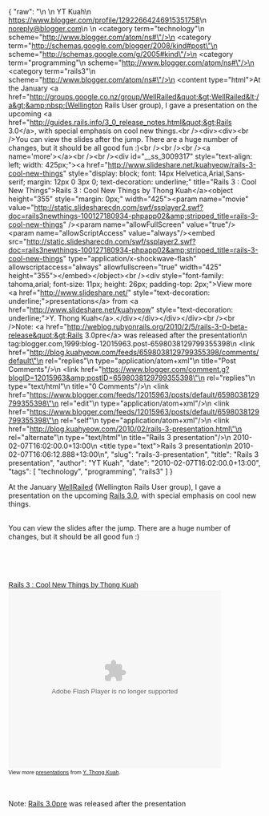 {
  "raw": "<entry>\n  <author>\n    <name>YT Kuah</name>\n    <uri>https://www.blogger.com/profile/12922664246915351758</uri>\n    <email>noreply@blogger.com</email>\n  </author>\n  <category term=\"technology\"\n    scheme=\"http://www.blogger.com/atom/ns#\"/>\n  <category term=\"http://schemas.google.com/blogger/2008/kind#post\"\n    scheme=\"http://schemas.google.com/g/2005#kind\"/>\n  <category term=\"programming\"\n    scheme=\"http://www.blogger.com/atom/ns#\"/>\n  <category term=\"rails3\"\n    scheme=\"http://www.blogger.com/atom/ns#\"/>\n  <content type=\"html\">At the January &lt;a href=&quot;http://groups.google.co.nz/group/WellRailed&quot;&gt;WellRailed&lt;/a&gt;&amp;nbsp;(Wellington Rails User group), I gave a presentation on the upcoming &lt;a href=&quot;http://guides.rails.info/3_0_release_notes.html&quot;&gt;Rails 3.0&lt;/a&gt;, with special emphasis on cool new things.&lt;br /&gt;&lt;div&gt;&lt;div&gt;&lt;br /&gt;You can view the slides after the jump. There are a huge number of changes, but it should be all good fun :)&lt;br /&gt;&lt;br /&gt;&lt;br /&gt;&lt;a name='more'&gt;&lt;/a&gt;&lt;br /&gt;&lt;br /&gt;&lt;div id=&quot;__ss_3009317&quot; style=&quot;text-align: left; width: 425px;&quot;&gt;&lt;a href=&quot;http://www.slideshare.net/kuahyeow/rails-3-cool-new-things&quot; style=&quot;display: block; font: 14px Helvetica,Arial,Sans-serif; margin: 12px 0 3px 0; text-decoration: underline;&quot; title=&quot;Rails 3 : Cool New Things&quot;&gt;Rails 3 : Cool New Things by Thong Kuah&lt;/a&gt;&lt;object height=&quot;355&quot; style=&quot;margin: 0px;&quot; width=&quot;425&quot;&gt;&lt;param name=&quot;movie&quot; value=&quot;http://static.slidesharecdn.com/swf/ssplayer2.swf?doc=rails3newthings-100127180934-phpapp02&amp;stripped_title=rails-3-cool-new-things&quot; /&gt;&lt;param name=&quot;allowFullScreen&quot; value=&quot;true&quot;/&gt;&lt;param name=&quot;allowScriptAccess&quot; value=&quot;always&quot;/&gt;&lt;embed src=&quot;http://static.slidesharecdn.com/swf/ssplayer2.swf?doc=rails3newthings-100127180934-phpapp02&amp;stripped_title=rails-3-cool-new-things&quot; type=&quot;application/x-shockwave-flash&quot; allowscriptaccess=&quot;always&quot; allowfullscreen=&quot;true&quot; width=&quot;425&quot; height=&quot;355&quot;&gt;&lt;/embed&gt;&lt;/object&gt;&lt;br /&gt;&lt;div style=&quot;font-family: tahoma,arial; font-size: 11px; height: 26px; padding-top: 2px;&quot;&gt;View more &lt;a href=&quot;http://www.slideshare.net/&quot; style=&quot;text-decoration: underline;&quot;&gt;presentations&lt;/a&gt; from &lt;a href=&quot;http://www.slideshare.net/kuahyeow&quot; style=&quot;text-decoration: underline;&quot;&gt;Y. Thong Kuah&lt;/a&gt;.&lt;/div&gt;&lt;/div&gt;&lt;/div&gt;&lt;/div&gt;&lt;br /&gt;&lt;br /&gt;Note: &lt;a href=&quot;http://weblog.rubyonrails.org/2010/2/5/rails-3-0-beta-release&quot;&gt;Rails 3.0pre&lt;/a&gt; was released after the presentation</content>\n  <id>tag:blogger.com,1999:blog-12015963.post-6598038129799355398</id>\n  <link href=\"http://blog.kuahyeow.com/feeds/6598038129799355398/comments/default\"\n    rel=\"replies\"\n    type=\"application/atom+xml\"\n    title=\"Post Comments\"/>\n  <link href=\"https://www.blogger.com/comment.g?blogID=12015963&amp;postID=6598038129799355398\"\n    rel=\"replies\"\n    type=\"text/html\"\n    title=\"0 Comments\"/>\n  <link href=\"https://www.blogger.com/feeds/12015963/posts/default/6598038129799355398\"\n    rel=\"edit\"\n    type=\"application/atom+xml\"/>\n  <link href=\"https://www.blogger.com/feeds/12015963/posts/default/6598038129799355398\"\n    rel=\"self\"\n    type=\"application/atom+xml\"/>\n  <link href=\"http://blog.kuahyeow.com/2010/02/rails-3-presentation.html\"\n    rel=\"alternate\"\n    type=\"text/html\"\n    title=\"Rails 3 presentation\"/>\n  <published>2010-02-07T16:02:00.0+13:00</published>\n  <title type=\"text\">Rails 3 presentation</title>\n  <updated>2010-02-07T16:06:12.888+13:00</updated>\n</entry>",
  "slug": "rails-3-presentation",
  "title": "Rails 3 presentation",
  "author": "YT Kuah",
  "date": "2010-02-07T16:02:00.0+13:00",
  "tags": [
    "technology",
    "programming",
    "rails3"
  ]
}

At the January <a href="http://groups.google.co.nz/group/WellRailed">WellRailed</a>&nbsp;(Wellington Rails User group), I gave a presentation on the upcoming <a href="http://guides.rails.info/3_0_release_notes.html">Rails 3.0</a>, with special emphasis on cool new things.<br /><div><div><br />You can view the slides after the jump. There are a huge number of changes, but it should be all good fun :)<br /><br /><br /><a name='more'></a><br /><br /><div id="__ss_3009317" style="text-align: left; width: 425px;"><a href="http://www.slideshare.net/kuahyeow/rails-3-cool-new-things" style="display: block; font: 14px Helvetica,Arial,Sans-serif; margin: 12px 0 3px 0; text-decoration: underline;" title="Rails 3 : Cool New Things">Rails 3 : Cool New Things by Thong Kuah</a><object height="355" style="margin: 0px;" width="425"><param name="movie" value="http://static.slidesharecdn.com/swf/ssplayer2.swf?doc=rails3newthings-100127180934-phpapp02&stripped_title=rails-3-cool-new-things" /><param name="allowFullScreen" value="true"/><param name="allowScriptAccess" value="always"/><embed src="http://static.slidesharecdn.com/swf/ssplayer2.swf?doc=rails3newthings-100127180934-phpapp02&stripped_title=rails-3-cool-new-things" type="application/x-shockwave-flash" allowscriptaccess="always" allowfullscreen="true" width="425" height="355"></embed></object><br /><div style="font-family: tahoma,arial; font-size: 11px; height: 26px; padding-top: 2px;">View more <a href="http://www.slideshare.net/" style="text-decoration: underline;">presentations</a> from <a href="http://www.slideshare.net/kuahyeow" style="text-decoration: underline;">Y. Thong Kuah</a>.</div></div></div></div><br /><br />Note: <a href="http://weblog.rubyonrails.org/2010/2/5/rails-3-0-beta-release">Rails 3.0pre</a> was released after the presentation
